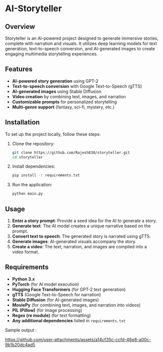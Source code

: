 # AI-Storyteller

## Overview
Storyteller is an AI-powered project designed to generate immersive stories, complete with narration and visuals. It utilizes deep learning models for text generation, text-to-speech conversion, and AI-generated images to create engaging multimedia storytelling experiences.

## Features
- **AI-powered story generation** using GPT-2
- **Text-to-speech conversion** with Google Text-to-Speech (gTTS)
- **AI-generated images** using Stable Diffusion
- **Video creation** by combining text, images, and narration
- **Customizable prompts** for personalized storytelling
- **Multi-genre support** (fantasy, sci-fi, mystery, etc.)

## Installation
To set up the project locally, follow these steps:

1. Clone the repository:
   ```sh
   git clone https://github.com/Rajesh830/storyteller.git
   cd storyteller
   ```

2. Install dependencies:
   ```sh
   pip install -r requirements.txt
   ```

3. Run the application:
   ```sh
   python main.py
   ```

## Usage
1. **Enter a story prompt**: Provide a seed idea for the AI to generate a story.
2. **Generate text**: The AI model creates a unique narrative based on the prompt.
3. **Convert text to speech**: The generated story is narrated using gTTS.
4. **Generate images**: AI-generated visuals accompany the story.
5. **Create a video**: The text, narration, and images are compiled into a video format.

## Requirements
- **Python 3.x**
- **PyTorch** (for AI model execution)
- **Hugging Face Transformers** (for GPT-2 text generation)
- **gTTS** (Google Text-to-Speech for narration)
- **Stable Diffusion** (for AI-generated images)
- **MoviePy** (for combining text, images, and narration into videos)
- **PIL (Pillow)** (for image processing)
- **Regex (re module)** (for text formatting)
- **Any additional dependencies** listed in `requirements.txt`


Sample output :

https://github.com/user-attachments/assets/a14cf35c-ccfd-46e8-a00c-9b1b20dc4ad5

